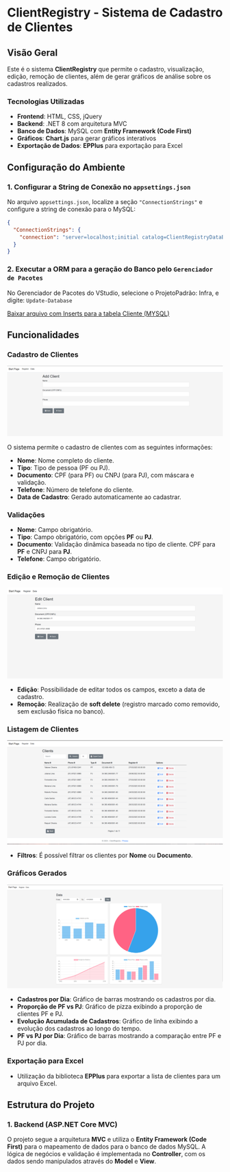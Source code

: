 # ClientRegistry - Sistema de Cadastro de Clientes

## Visão Geral

Este é o sistema **ClientRegistry** que permite o cadastro, visualização, edição, remoção de clientes, além de gerar gráficos de análise sobre os cadastros realizados. 

### Tecnologias Utilizadas

- **Frontend**: HTML, CSS, jQuery
- **Backend**: .NET 8 com arquitetura MVC
- **Banco de Dados**: MySQL com **Entity Framework (Code First)**
- **Gráficos**: **Chart.js** para gerar gráficos interativos
- **Exportação de Dados**: **EPPlus** para exportação para Excel

## Configuração do Ambiente

### 1. Configurar a String de Conexão no `appsettings.json`

No arquivo `appsettings.json`, localize a seção `"ConnectionStrings"` e configure a string de conexão para o MySQL:

```json
{
  "ConnectionStrings": {
    "connection": "server=localhost;initial catalog=ClientRegistryDataBase;uid=*admin*;pwd=*admin*;"
  }
}
```

### 2. Executar a ORM para a geração do Banco pelo `Gerenciador de Pacotes`

No Gerenciador de Pacotes do VStudio, selecione o ProjetoPadrão: Infra, e digite: `Update-Database`

[Baixar arquivo com Inserts para a tabela Cliente (MYSQL)](https://raw.githubusercontent.com/EduardoGuedes06/ClientRegistry.MVC/main/doc/Insert.sql)

## Funcionalidades

### Cadastro de Clientes

![Cadastro](doc/Images/Register.PNG)

O sistema permite o cadastro de clientes com as seguintes informações:
- **Nome**: Nome completo do cliente.
- **Tipo**: Tipo de pessoa (PF ou PJ).
- **Documento**: CPF (para PF) ou CNPJ (para PJ), com máscara e validação.
- **Telefone**: Número de telefone do cliente.
- **Data de Cadastro**: Gerado automaticamente ao cadastrar.

### Validações
- **Nome**: Campo obrigatório.
- **Tipo**: Campo obrigatório, com opções **PF** ou **PJ**.
- **Documento**: Validação dinâmica baseada no tipo de cliente. CPF para **PF** e CNPJ para **PJ**.
- **Telefone**: Campo obrigatório.

### Edição e Remoção de Clientes

![Edit](doc/Images/Edit.PNG)

- **Edição**: Possibilidade de editar todos os campos, exceto a data de cadastro.
- **Remoção**: Realização de **soft delete** (registro marcado como removido, sem exclusão física no banco).

### Listagem de Clientes

![Start](doc/Images/Start.PNG)
- **Filtros**: É possível filtrar os clientes por **Nome** ou **Documento**.

### Gráficos Gerados

   ![Data](doc/Images/Data.PNG)

- **Cadastros por Dia**: Gráfico de barras mostrando os cadastros por dia.
- **Proporção de PF vs PJ**: Gráfico de pizza exibindo a proporção de clientes PF e PJ.
- **Evolução Acumulada de Cadastros**: Gráfico de linha exibindo a evolução dos cadastros ao longo do tempo.
- **PF vs PJ por Dia**: Gráfico de barras mostrando a comparação entre PF e PJ por dia.

### Exportação para Excel

- Utilização da biblioteca **EPPlus** para exportar a lista de clientes para um arquivo Excel.

## Estrutura do Projeto

### 1. **Backend (ASP.NET Core MVC)**

O projeto segue a arquitetura **MVC** e utiliza o **Entity Framework (Code First)** para o mapeamento de dados para o banco de dados MySQL. A lógica de negócios e validação é implementada no **Controller**, com os dados sendo manipulados através do **Model** e **View**.

